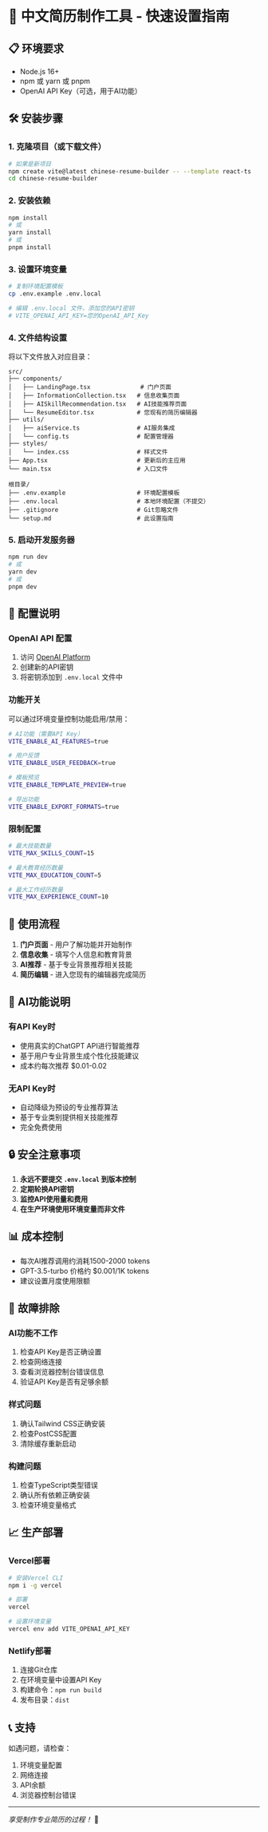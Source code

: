 # 🚀 中文简历制作工具 - 快速设置指南

## 📋 环境要求

- Node.js 16+ 
- npm 或 yarn 或 pnpm
- OpenAI API Key（可选，用于AI功能）

## 🛠 安装步骤

### 1. 克隆项目（或下载文件）
```bash
# 如果是新项目
npm create vite@latest chinese-resume-builder -- --template react-ts
cd chinese-resume-builder
```

### 2. 安装依赖
```bash
npm install
# 或
yarn install
# 或
pnpm install
```

### 3. 设置环境变量
```bash
# 复制环境配置模板
cp .env.example .env.local

# 编辑 .env.local 文件，添加您的API密钥
# VITE_OPENAI_API_KEY=您的OpenAI_API_Key
```

### 4. 文件结构设置
将以下文件放入对应目录：

```
src/
├── components/
│   ├── LandingPage.tsx              # 门户页面
│   ├── InformationCollection.tsx   # 信息收集页面  
│   ├── AISkillRecommendation.tsx   # AI技能推荐页面
│   └── ResumeEditor.tsx            # 您现有的简历编辑器
├── utils/
│   ├── aiService.ts                # AI服务集成
│   └── config.ts                   # 配置管理器
├── styles/
│   └── index.css                   # 样式文件
├── App.tsx                         # 更新后的主应用
└── main.tsx                        # 入口文件

根目录/
├── .env.example                    # 环境配置模板
├── .env.local                      # 本地环境配置（不提交）
├── .gitignore                      # Git忽略文件
└── setup.md                        # 此设置指南
```

### 5. 启动开发服务器
```bash
npm run dev
# 或
yarn dev
# 或
pnpm dev
```

## 🔧 配置说明

### OpenAI API 配置
1. 访问 [OpenAI Platform](https://platform.openai.com/api-keys)
2. 创建新的API密钥
3. 将密钥添加到 `.env.local` 文件中

### 功能开关
可以通过环境变量控制功能启用/禁用：

```bash
# AI功能（需要API Key）
VITE_ENABLE_AI_FEATURES=true

# 用户反馈
VITE_ENABLE_USER_FEEDBACK=true

# 模板预览
VITE_ENABLE_TEMPLATE_PREVIEW=true

# 导出功能
VITE_ENABLE_EXPORT_FORMATS=true
```

### 限制配置
```bash
# 最大技能数量
VITE_MAX_SKILLS_COUNT=15

# 最大教育经历数量
VITE_MAX_EDUCATION_COUNT=5

# 最大工作经历数量
VITE_MAX_EXPERIENCE_COUNT=10
```

## 🎯 使用流程

1. **门户页面** - 用户了解功能并开始制作
2. **信息收集** - 填写个人信息和教育背景
3. **AI推荐** - 基于专业背景推荐相关技能
4. **简历编辑** - 进入您现有的编辑器完成简历

## 🤖 AI功能说明

### 有API Key时
- 使用真实的ChatGPT API进行智能推荐
- 基于用户专业背景生成个性化技能建议
- 成本约每次推荐 $0.01-0.02

### 无API Key时
- 自动降级为预设的专业推荐算法
- 基于专业类别提供相关技能推荐
- 完全免费使用

## 🔒 安全注意事项

1. **永远不要提交 `.env.local` 到版本控制**
2. **定期轮换API密钥**
3. **监控API使用量和费用**
4. **在生产环境使用环境变量而非文件**

## 📊 成本控制

- 每次AI推荐调用约消耗1500-2000 tokens
- GPT-3.5-turbo 价格约 $0.001/1K tokens
- 建议设置月度使用限额

## 🐛 故障排除

### AI功能不工作
1. 检查API Key是否正确设置
2. 检查网络连接
3. 查看浏览器控制台错误信息
4. 验证API Key是否有足够余额

### 样式问题
1. 确认Tailwind CSS正确安装
2. 检查PostCSS配置
3. 清除缓存重新启动

### 构建问题
1. 检查TypeScript类型错误
2. 确认所有依赖正确安装
3. 检查环境变量格式

## 📈 生产部署

### Vercel部署
```bash
# 安装Vercel CLI
npm i -g vercel

# 部署
vercel

# 设置环境变量
vercel env add VITE_OPENAI_API_KEY
```

### Netlify部署
1. 连接Git仓库
2. 在环境变量中设置API Key
3. 构建命令：`npm run build`
4. 发布目录：`dist`

## 📞 支持

如遇问题，请检查：
1. 环境变量配置
2. 网络连接
3. API余额
4. 浏览器控制台错误

---
*享受制作专业简历的过程！* 🎉